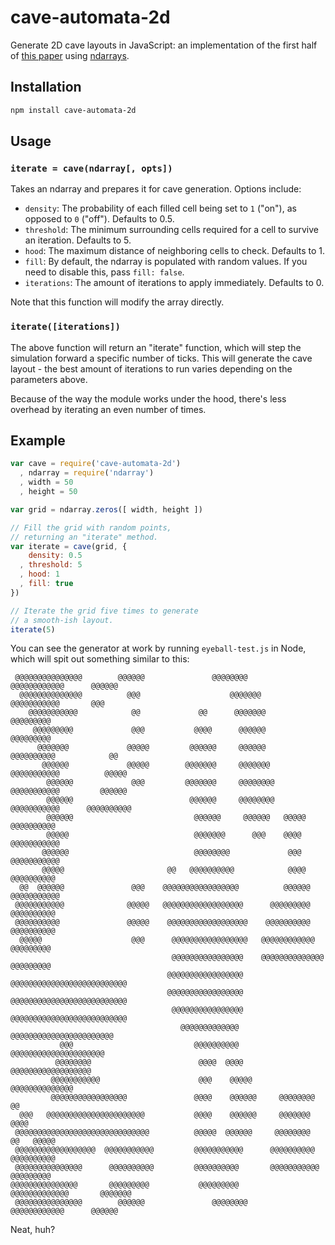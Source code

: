 # cave-automata-2d #

Generate 2D cave layouts in JavaScript: an implementation of
the first half of
[this paper](http://julian.togelius.com/Johnson2010Cellular.pdf) using
[ndarrays](http://github.com/mikolalysenko/ndarray).

## Installation ##

``` bash
npm install cave-automata-2d
```

## Usage ##

### `iterate = cave(ndarray[, opts])` ###

Takes an ndarray and prepares it for cave generation. Options include:

* `density`: The probability of each filled cell being set to `1` ("on"),
  as opposed to `0` ("off"). Defaults to 0.5.
* `threshold`: The minimum surrounding cells required for a cell to survive an
  iteration. Defaults to 5.
* `hood`: The maximum distance of neighboring cells to check. Defaults to 1.
* `fill`: By default, the ndarray is populated with random values. If you need
  to disable this, pass `fill: false`.
* `iterations`: The amount of iterations to apply immediately. Defaults to 0.

Note that this function will modify the array directly.

### `iterate([iterations])` ###

The above function will return an "iterate" function, which will step the
simulation forward a specific number of ticks. This will generate the cave
layout - the best amount of iterations to run varies depending on the
parameters above.

Because of the way the module works under the hood, there's less overhead by
iterating an even number of times.

## Example ##

``` javascript
var cave = require('cave-automata-2d')
  , ndarray = require('ndarray')
  , width = 50
  , height = 50

var grid = ndarray.zeros([ width, height ])

// Fill the grid with random points,
// returning an "iterate" method.
var iterate = cave(grid, {
    density: 0.5
  , threshold: 5
  , hood: 1
  , fill: true
})

// Iterate the grid five times to generate
// a smooth-ish layout.
iterate(5)
```

You can see the generator at work by running `eyeball-test.js` in Node, which will spit out something similar to this:

```
 @@@@@@@@@@@@@@@        @@@@@@               @@@@@@@@         @@@@@@@@@@@@      @@@@@@
  @@@@@@@@@@@@@@          @@@                    @@@@@@@       @@@@@@@@@@@       @@@
    @@@@@@@@@@@            @@             @@      @@@@@@@       @@@@@@@@@
     @@@@@@@@@             @@@           @@@@      @@@@@@       @@@@@@@@@
      @@@@@@@             @@@@@         @@@@@@     @@@@@@      @@@@@@@@@@            @@
       @@@@@@             @@@@@        @@@@@@@     @@@@@@@    @@@@@@@@@@@          @@@@@
        @@@@@@             @@@         @@@@@@@     @@@@@@@@   @@@@@@@@@@@         @@@@@@
        @@@@@@                          @@@@@@     @@@@@@@@  @@@@@@@@@@@      @@@@@@@@@@
        @@@@@@                           @@@@@@     @@@@@@   @@@@@           @@@@@@@@@@
        @@@@@                            @@@@@@@      @@@    @@@@           @@@@@@@@@@@
       @@@@@@                            @@@@@@@@             @@@          @@@@@@@@@@@
       @@@@@                       @@   @@@@@@@@@@            @@@@         @@@@@@@@@@
  @@  @@@@@@               @@@    @@@@@@@@@@@@@@@@@          @@@@@@       @@@@@@@@@@@
 @@@@@@@@@@@              @@@@@   @@@@@@@@@@@@@@@@@@      @@@@@@@@@       @@@@@@@@@@
 @@@@@@@@@@               @@@@@    @@@@@@@@@@@@@@@@@@    @@@@@@@@@@       @@@@@@@@@@
  @@@@@                    @@@      @@@@@@@@@@@@@@@@@   @@@@@@@@@@@@      @@@@@@@@@
                                    @@@@@@@@@@@@@@@@    @@@@@@@@@@@@@@   @@@@@@@@@
                                   @@@@@@@@@@@@@@@@@    @@@@@@@@@@@@@@@@@@@@@@@@@@
                                   @@@@@@@@@@@@@@@@@    @@@@@@@@@@@@@@@@@@@@@@@@@@
                                    @@@@@@@@@@@@@@@@   @@@@@@@@@@@@@@@@@@@@@@@@@@
                                      @@@@@@@@@@@@@    @@@@@@@@@@@@@@@@@@@@@@@
           @@@                           @@@@@@@@@@    @@@@@@@@@@@@@@@@@@@@@
          @@@@@@@@                        @@@@  @@@@    @@@@@@@@@@@@@@@@@@
         @@@@@@@@@@@                      @@@    @@@@@     @@@@@@@@@@@@@@
         @@@@@@@@@@@@@@@@@               @@@@    @@@@@@     @@@@@@@@                  @@
  @@@   @@@@@@@@@@@@@@@@@@@@@@           @@@@    @@@@@@     @@@@@@@                  @@@@
 @@@@@@@@@@@@@@@@@@@@@@@@@@@@@@          @@@@@  @@@@@@     @@@@@@@@            @@   @@@@@
 @@@@@@@@@@@@@@@@@@  @@@@@@@@@@@         @@@@@@@@@@@      @@@@@@@@@@          @@@@@@@@@@
 @@@@@@@@@@@@@@@      @@@@@@@@@@         @@@@@@@@@@       @@@@@@@@@@@         @@@@@@@@@
@@@@@@@@@@@@@@@       @@@@@@@@@           @@@@@@@@@        @@@@@@@@@@@@@       @@@@@@@
 @@@@@@@@@@@@@@@        @@@@@@               @@@@@@@@         @@@@@@@@@@@@      @@@@@@
```

Neat, huh?
